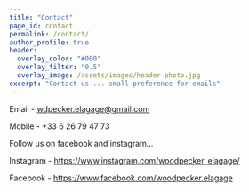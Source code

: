```yaml
---
title: "Contact"
page_id: contact
permalink: /contact/
author_profile: true
header:
  overlay_color: "#000"
  overlay_filter: "0.5"
  overlay_image: /assets/images/header photo.jpg
excerpt: "Contact us ... small preference for emails"
---
```


Email - wdpecker.elagage@gmail.com

Mobile - +33 6 26 79 47 73

Follow us on facebook and instagram…

Instagram - https://www.instagram.com/woodpecker_elagage/ 

Facebook - https://www.facebook.com/woodpecker.elagage 
